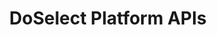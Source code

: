 ---
title: DoSelect Platform APIs

language_tabs: # must be one of https://git.io/vQNgJ
  - shell
  - python

toc_footers:

search: true

includes:
 - introduction
 - authentication
 - errors
 - pagination
 - test_api
 - invite_api
 - problem_api
 - submission_api
 - embed_api
 - webhooks
 - changelog

---